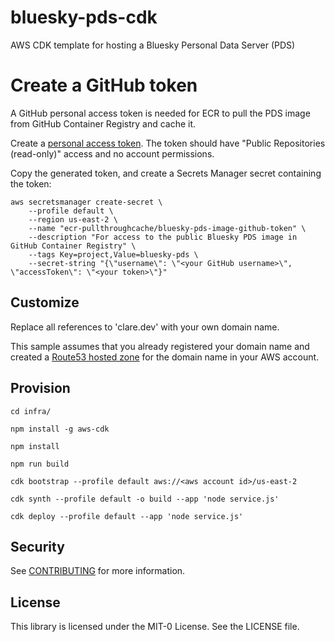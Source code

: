 # bluesky-pds-cdk
AWS CDK template for hosting a Bluesky Personal Data Server (PDS)

# Create a GitHub token

A GitHub personal access token is needed for ECR to pull the PDS image from GitHub Container Registry and cache it.

Create a [personal access token](https://github.com/settings/personal-access-tokens/new).
The token should have "Public Repositories (read-only)" access and no account permissions.

Copy the generated token, and create a Secrets Manager secret containing the token:
```
aws secretsmanager create-secret \
    --profile default \
    --region us-east-2 \
    --name "ecr-pullthroughcache/bluesky-pds-image-github-token" \
    --description "For access to the public Bluesky PDS image in GitHub Container Registry" \
    --tags Key=project,Value=bluesky-pds \
    --secret-string "{\"username\": \"<your GitHub username>\", \"accessToken\": \"<your token>\"}"
```

## Customize

Replace all references to 'clare.dev' with your own domain name.

This sample assumes that you already registered your domain name and created a
[Route53 hosted zone](https://docs.aws.amazon.com/Route53/latest/DeveloperGuide/AboutHZWorkingWith.html)
for the domain name in your AWS account.

## Provision

```
cd infra/

npm install -g aws-cdk

npm install

npm run build

cdk bootstrap --profile default aws://<aws account id>/us-east-2

cdk synth --profile default -o build --app 'node service.js'

cdk deploy --profile default --app 'node service.js'
```

## Security

See [CONTRIBUTING](CONTRIBUTING.md#security-issue-notifications) for more information.

## License

This library is licensed under the MIT-0 License. See the LICENSE file.
